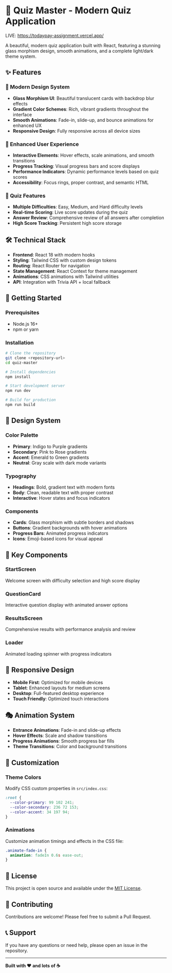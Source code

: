 # 🧠 Quiz Master - Modern Quiz Application
LIVE: https://todaypay-assignment.vercel.app/

A beautiful, modern quiz application built with React, featuring a stunning glass morphism design, smooth animations, and a complete light/dark theme system.

## ✨ Features

### 🎨 Modern Design System
- **Glass Morphism UI**: Beautiful translucent cards with backdrop blur effects
- **Gradient Color Schemes**: Rich, vibrant gradients throughout the interface
- **Smooth Animations**: Fade-in, slide-up, and bounce animations for enhanced UX
- **Responsive Design**: Fully responsive across all device sizes

### 🚀 Enhanced User Experience
- **Interactive Elements**: Hover effects, scale animations, and smooth transitions
- **Progress Tracking**: Visual progress bars and score displays
- **Performance Indicators**: Dynamic performance levels based on quiz scores
- **Accessibility**: Focus rings, proper contrast, and semantic HTML

### 🎯 Quiz Features
- **Multiple Difficulties**: Easy, Medium, and Hard difficulty levels
- **Real-time Scoring**: Live score updates during the quiz
- **Answer Review**: Comprehensive review of all answers after completion
- **High Score Tracking**: Persistent high score storage

## 🛠️ Technical Stack

- **Frontend**: React 18 with modern hooks
- **Styling**: Tailwind CSS with custom design tokens
- **Routing**: React Router for navigation
- **State Management**: React Context for theme management
- **Animations**: CSS animations with Tailwind utilities
- **API**: Integration with Trivia API + local fallback

## 🚀 Getting Started

### Prerequisites
- Node.js 16+ 
- npm or yarn

### Installation
```bash
# Clone the repository
git clone <repository-url>
cd quiz-master

# Install dependencies
npm install

# Start development server
npm run dev

# Build for production
npm run build
```

## 🎨 Design System

### Color Palette
- **Primary**: Indigo to Purple gradients
- **Secondary**: Pink to Rose gradients  
- **Accent**: Emerald to Green gradients
- **Neutral**: Gray scale with dark mode variants

### Typography
- **Headings**: Bold, gradient text with modern fonts
- **Body**: Clean, readable text with proper contrast
- **Interactive**: Hover states and focus indicators

### Components
- **Cards**: Glass morphism with subtle borders and shadows
- **Buttons**: Gradient backgrounds with hover animations
- **Progress Bars**: Animated progress indicators
- **Icons**: Emoji-based icons for visual appeal

## 🌟 Key Components



### StartScreen
Welcome screen with difficulty selection and high score display

### QuestionCard
Interactive question display with animated answer options

### ResultsScreen
Comprehensive results with performance analysis and review

### Loader
Animated loading spinner with progress indicators

## 📱 Responsive Design

- **Mobile First**: Optimized for mobile devices
- **Tablet**: Enhanced layouts for medium screens
- **Desktop**: Full-featured desktop experience
- **Touch Friendly**: Optimized touch interactions

## 🎭 Animation System

- **Entrance Animations**: Fade-in and slide-up effects
- **Hover Effects**: Scale and shadow transitions
- **Progress Animations**: Smooth progress bar fills
- **Theme Transitions**: Color and background transitions

## 🔧 Customization

### Theme Colors
Modify CSS custom properties in `src/index.css`:
```css
:root {
  --color-primary: 99 102 241;
  --color-secondary: 236 72 153;
  --color-accent: 34 197 94;
}
```

### Animations
Customize animation timings and effects in the CSS file:
```css
.animate-fade-in {
  animation: fadeIn 0.6s ease-out;
}
```

## 📄 License

This project is open source and available under the [MIT License](LICENSE).

## 🤝 Contributing

Contributions are welcome! Please feel free to submit a Pull Request.

## 📞 Support

If you have any questions or need help, please open an issue in the repository.

---

**Built with ❤️ and lots of ☕**
